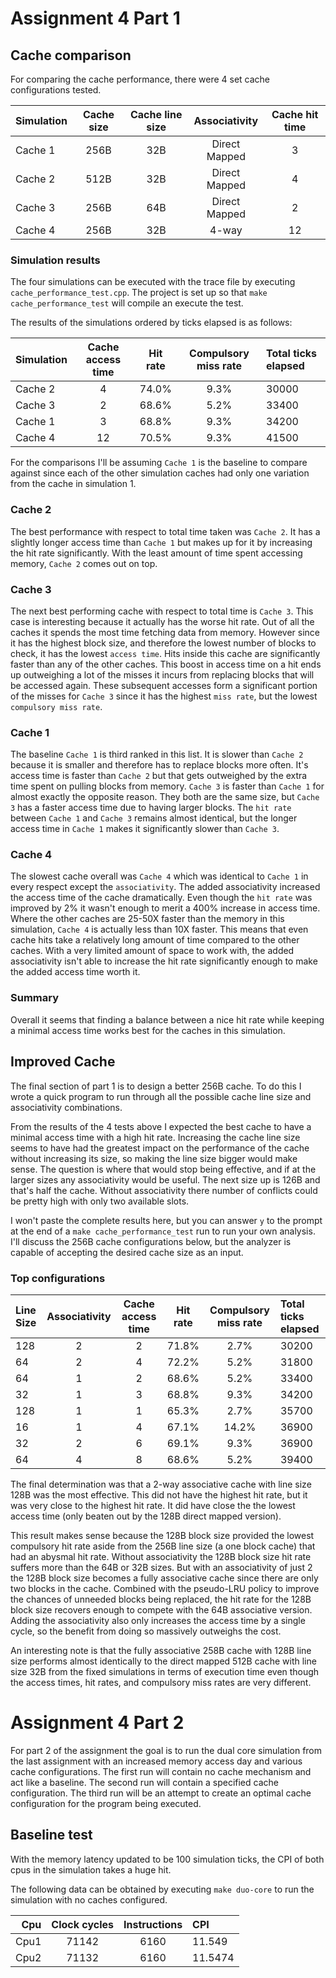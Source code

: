 # Assignment 4 Part 1

## Cache comparison

For comparing the cache performance, there were 4 set cache configurations tested.

| Simulation | Cache size | Cache line size | Associativity | Cache hit time |
| :--------- | :--------: | :-------------: | :-----------: | :------------: |
| Cache 1   | 256B        | 32B             | Direct Mapped | 3              |
| Cache 2   | 512B        | 32B             | Direct Mapped | 4              |
| Cache 3   | 256B        | 64B             | Direct Mapped | 2              |
| Cache 4   | 256B        | 32B             | 4-way         | 12             |


### Simulation results
The four simulations can be executed with the trace file by executing `cache_performance_test.cpp`. The project is set up so that `make cache_performance_test` will compile an execute the test.

The results of the simulations ordered by ticks elapsed is as follows:

| Simulation | Cache access time | Hit rate | Compulsory miss rate | Total ticks elapsed |
| :--------- | :---------------: | :------: | :------------------: | :------------------ |
| Cache 2    | 4                 | 74.0%    | 9.3%                 | 30000               |
| Cache 3    | 2                 | 68.6%    | 5.2%                 | 33400               |
| Cache 1    | 3                 | 68.8%    | 9.3%                 | 34200               |
| Cache 4    | 12                | 70.5%    | 9.3%                 | 41500               |

For the comparisons I'll be assuming `Cache 1` is the baseline to compare against since each of the other simulation caches had only one variation from the cache in simulation 1.

### Cache 2
The best performance with respect to total time taken was `Cache 2`. It has a slightly longer access time than `Cache 1` but makes up for it by increasing the hit rate significantly. With the least amount of time spent accessing memory, `Cache 2` comes out on top.

### Cache 3
The next best performing cache with respect to total time is `Cache 3`. This case is interesting because it actually has the worse hit rate. Out of all the caches it spends the most time fetching data from memory. However since it has the highest block size, and therefore the lowest number of blocks to check, it has the lowest `access time`. Hits inside this cache are significantly faster than any of the other caches. This boost in access time on a hit ends up outweighing a lot of the misses it incurs from replacing blocks that will be accessed again. These subsequent accesses form a significant portion of the misses for `Cache 3` since it has the highest `miss rate`, but the lowest `compulsory miss rate`.

### Cache 1
The baseline `Cache 1` is third ranked in this list. It is slower than `Cache 2` because it is smaller and therefore has to replace blocks more often. It's access time is faster than `Cache 2` but that gets outweighed by the extra time spent on pulling blocks from memory. `Cache 3` is faster than `Cache 1` for almost exactly the opposite reason. They both are the same size, but `Cache 3` has a faster access time due to having larger blocks. The `hit rate` between `Cache 1` and `Cache 3` remains almost identical, but the longer access time in `Cache 1` makes it significantly slower than `Cache 3`.

### Cache 4
The slowest cache overall was `Cache 4` which was identical to `Cache 1` in every respect except the `associativity`. The added associativity increased the access time of the cache dramatically. Even though the `hit rate` was improved by 2% it wasn't enough to merit a 400% increase in access time. Where the other caches are 25-50X faster than the memory in this simulation, `Cache 4` is actually less than 10X faster. This means that even cache hits take a relatively long amount of time compared to the other caches. With a very limited amount of space to work with, the added associativity isn't able to increase the hit rate significantly enough to make the added access time worth it.

### Summary
Overall it seems that finding a balance between a nice hit rate while keeping a minimal access time works best for the caches in this simulation.

## Improved Cache

The final section of part 1 is to design a better 256B cache. To do this I wrote a quick program to run through all the possible cache line size and associativity combinations.

From the results of the 4 tests above I expected the best cache to have a minimal access time with a high hit rate. Increasing the cache line size seems to have had the greatest impact on the performance of the cache without increasing its size, so making the line size bigger would make sense. The question is where that would stop being effective, and if at the larger sizes any associativity would be useful. The next size up is 126B and that's half the cache. Without associativity there number of conflicts could be pretty high with only two available slots.

I won't paste the complete results here, but you can answer `y` to the prompt at the end of a `make cache_performance_test` run to run your own analysis. I'll discuss the 256B cache configurations below, but the analyzer is capable of accepting the desired cache size as an input. 

### Top configurations

| Line Size  | Associativity | Cache access time | Hit rate | Compulsory miss rate | Total ticks elapsed |
| :--------- | :-----------: | :---------------: | :------: | :------------------: | :------------------ |
| 128        | 2             | 2                 | 71.8%    | 2.7%                 | 30200               |
| 64         | 2             | 4                 | 72.2%    | 5.2%                 | 31800               |
| 64         | 1             | 2                 | 68.6%    | 5.2%                 | 33400               |
| 32         | 1             | 3                 | 68.8%    | 9.3%                 | 34200               |
| 128        | 1             | 1                 | 65.3%    | 2.7%                 | 35700               |
| 16         | 1             | 4                 | 67.1%    | 14.2%                | 36900               |
| 32         | 2             | 6                 | 69.1%    | 9.3%                 | 36900               |
| 64         | 4             | 8                 | 68.6%    | 5.2%                 | 39400               |

The final determination was that a 2-way associative cache with line size 128B was the most effective. This did not have the highest hit rate, but it was very close to the highest hit rate. It did have close the the lowest access time (only beaten out by the 128B direct mapped version).

This result makes sense because the 128B block size provided the lowest compulsory hit rate aside from the 256B line size (a one block cache) that had an abysmal hit rate. Without associativity the 128B block size hit rate suffers more than the 64B or 32B sizes. But with an associativity of just 2 the 128B block size becomes a fully associative cache since there are only two blocks in the cache. Combined with the pseudo-LRU policy to improve the chances of unneeded blocks being replaced, the hit rate for the 128B block size recovers enough to compete with the 64B associative version. Adding the associativity also only increases the access time by a single cycle, so the benefit from doing so massively outweighs the cost.

An interesting note is that the fully associative 258B cache with 128B line size performs almost identically to the direct mapped 512B cache with line size 32B from the fixed simulations in terms of execution time even though the access times, hit rates, and compulsory miss rates are very different.

# Assignment 4 Part 2

For part 2 of the assignment the goal is to run the dual core simulation from the last assignment with an increased memory access day and various cache configurations. The first run will contain no cache mechanism and act like a baseline. The second run will contain a specified cache configuration. The third run will be an attempt to create an optimal cache configuration for the program being executed.

## Baseline test

With the memory latency updated to be 100 simulation ticks, the CPI of both cpus in the simulation takes a huge hit.

The following data can be obtained by executing `make duo-core` to run the simulation with no caches configured.

| Cpu  | Clock cycles | Instructions | CPI     |
| ---: | :----------: | :----------: | :------ |
| Cpu1 | 71142        | 6160         | 11.549  |
| Cpu2 | 71132        | 6160         | 11.5474 |
